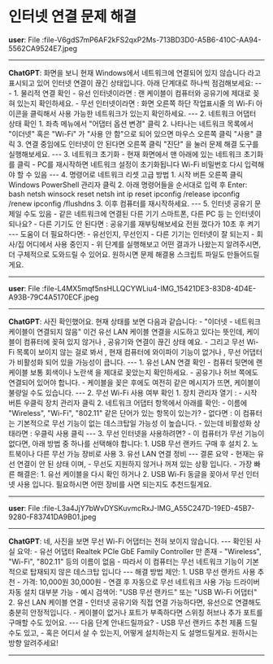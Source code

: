 # 인터넷 연결 문제 해결

**user**:
File :file-V6gdS7mP6AF2kFS2qxP2Ms-713BD3D0-A5B6-410C-AA94-5562CA9524E7.jpeg

---

**ChatGPT**:
화면을 보니 현재 Windows에서 네트워크에 연결되어 있지 않습니다 라고 표시되고 있어 인터넷 연결이 끊긴 상태입니다. 아래 단계대로 하나씩 점검해보세요: --- 1. 물리적 연결 확인 - 유선 인터넷이라면 : 랜 케이블이 컴퓨터와 공유기에 제대로 꽂혀 있는지 확인하세요. - 무선 인터넷이라면 : 화면 오른쪽 하단 작업표시줄 의 Wi-Fi 아이콘을 클릭해서 사용 가능한 네트워크가 있는지 확인하세요. --- 2. 네트워크 어댑터 상태 확인 1. 좌측 메뉴에서 "어댑터 옵션 변경" 클릭 2. 나타나는 네트워크 목록에서 "이더넷" 혹은 "Wi-Fi" 가 "사용 안 함"으로 되어 있으면 마우스 오른쪽 클릭 "사용" 클릭 3. 연결 중임에도 인터넷이 안 된다면 오른쪽 클릭 "진단" 을 눌러 문제 해결 도구를 실행해보세요. --- 3. 네트워크 초기화 - 현재 화면에서 맨 아래에 있는 네트워크 초기화 를 클릭 - PC를 재시작하면 네트워크 설정이 초기화됩니다 Wi-Fi 비밀번호 다시 입력해야 할 수 있음 --- 4. 명령어로 네트워크 리셋 고급 방법 1. 시작 버튼 오른쪽 클릭 Windows PowerShell 관리자 클릭 2. 아래 명령어들을 순서대로 입력 후 Enter: bash netsh winsock reset netsh int ip reset ipconfig /release ipconfig /renew ipconfig /flushdns 3. 이후 컴퓨터를 재시작하세요. --- 5. 인터넷 공유기 문제일 수도 있음 - 같은 네트워크에 연결된 다른 기기 스마트폰, 다른 PC 등 는 인터넷이 되나요? - 다른 기기도 안 된다면 : 공유기를 재부팅해보세요 전원 껐다가 10초 후 켜기 --- 도움이 더 필요하다면: - 유선인지, 무선인지 - 다른 기기는 인터넷이 잘 되는지 - 회사/집 어디에서 사용 중인지 - 위 단계를 실행해보고 어떤 결과가 나왔는지 알려주시면, 더 구체적으로 도와드릴 수 있어요. 원하시면 문제 해결용 스크립트 파일도 만들어드릴게요.

---

**user**:
File :file-L4MX5mqf5nsHLLQCYWLiu4-IMG_15421DE3-83D8-4D4E-A93B-79C4A5170ECF.jpeg

---

**ChatGPT**:
사진 확인했어요. 현재 상태를 보면 다음과 같습니다: - "이더넷 - 네트워크 케이블이 연결되지 않음" 이건 유선 LAN 케이블 연결을 시도하고 있다는 뜻인데, 케이블이 컴퓨터에 꽂혀 있지 않거나 , 공유기와 연결이 끊긴 상태 예요. - 그리고 무선 Wi-Fi 목록이 보이지 않는 걸로 봐서 , 현재 컴퓨터에 와이파이 기능이 없거나 , 무선 어댑터가 비활성화 되어 있을 가능성이 큽니다. --- 1. 유선 LAN 연결 확인 - 컴퓨터 뒷면에 랜 케이블 보통 회색이나 노란색 을 제대로 꽂았는지 확인하세요. - 공유기나 허브 쪽에도 연결되어 있어야 합니다. - 케이블을 꽂은 후에도 여전히 같은 메시지가 뜨면, 케이블이 불량일 수도 있습니다. --- 2. 무선 Wi-Fi 사용 여부 확인 1. 장치 관리자 열기 : - 시작 버튼 우클릭 장치 관리자 클릭 2. 네트워크 어댑터 항목에서 아래를 확인: - 이름에 "Wireless", "Wi-Fi", "802.11" 같은 단어가 있는 항목이 있는가? - 없다면 : 이 컴퓨터는 기본적으로 무선 기능이 없는 데스크탑일 가능성 이 높습니다. - 있는데 비활성화 상태라면 : 우클릭 사용 클릭 --- 3. 무선 인터넷을 사용하려면? - 이 컴퓨터가 무선 기능이 없다면, 아래 방법 중 하나를 선택해야 합니다: 1. USB 무선 랜카드 구매 후 설치 2. 노트북이나 다른 무선 가능 장비로 사용 3. 유선 LAN 연결 정비 --- 결론 요약 - 현재는 유선 연결이 안 된 상태 이며, - 무선도 지원하지 않거나 꺼져 있는 상황 입니다. - 가장 빠른 해결은: 1. 유선 케이블을 다시 확인 하거나 2. USB Wi-Fi 동글을 꽂아서 무선 인터넷 사용 입니다. 필요하시면 어떤 장비를 사면 되는지도 추천드릴게요.

---

**user**:
File :file-L3a4JjY7bWvDYSKuvmcRxJ-IMG_A55C247D-19ED-45B7-9280-F83741DA9B01.jpeg

---

**ChatGPT**:
네, 사진을 보면 무선 Wi-Fi 어댑터는 전혀 보이지 않습니다. --- 확인된 사실 요약: - 유선 어댑터 Realtek PCIe GbE Family Controller 만 존재 - "Wireless", "Wi-Fi", "802.11" 등의 이름이 없음 - 따라서 이 컴퓨터는 무선 네트워크 기능이 기본적으로 탑재되지 않은 데스크탑 입니다 --- 해결 방법 제안: 1. USB 무선 랜카드 사용 추천 - 가격: 10,000원 30,000원 - 연결 후 자동으로 무선 네트워크 사용 가능 드라이버 자동 설치 대부분 가능 - 예시 검색어: "USB 무선 랜카드" 또는 "USB Wi-Fi 어댑터" 2. 유선 LAN 케이블 연결 - 인터넷 공유기와 직접 연결 가능하다면, 유선으로 연결해도 충분히 안정적입니다. - 케이블이 없거나 포트가 부족하다면 스위칭 허브나 추가 포트를 구매할 수도 있어요. --- 다음 단계 안내드릴까요? - USB 무선 랜카드 추천 제품 드릴 수도 있고, - 혹은 어디서 살 수 있는지, 어떻게 설치하는지 도 설명드릴게요. 원하시는 방향 알려주세요!

---

